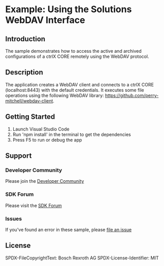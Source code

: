 # Example: Using the Solutions WebDAV Interface

## Introduction

The sample demonstrates how to access the active and archived configurations of a ctrlX CORE remotely using the WebDAV protocol.

## Description

The application creates a WebDAV client and connects to a ctrlX CORE (localhost:8443) with the default credentials.
It executes some file operations using the following WebDAV library: https://github.com/perry-mitchell/webdav-client.

## Getting Started

1. Launch Visual Studio Code
2. Run 'npm install' in the terminal to get the dependencies  
3. Press F5 to run or debug the app 

## Support
### Developer Community

Please join the [Developer Community](https://developer.community.boschrexroth.com/)

### SDK Forum

Please visit the [SDK Forum](https://developer.community.boschrexroth.com/t5/ctrlX-AUTOMATION/ct-p/dcdev_community-bunit-dcae/)

### Issues

If you've found an error in these sample, please [file an issue](https://github.com/boschrexroth)

## License

SPDX-FileCopyrightText: Bosch Rexroth AG
SPDX-License-Identifier: MIT
